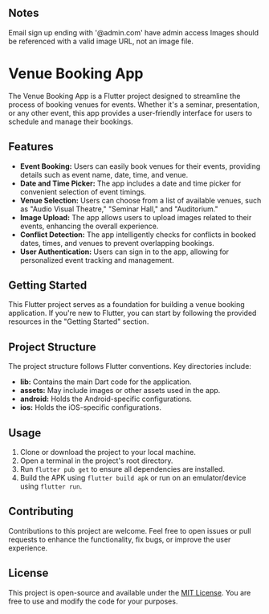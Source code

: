 ## Notes

Email sign up ending with '@admin.com' have admin access
Images should be referenced with a valid image URL, not an image file.

# Venue Booking App

The Venue Booking App is a Flutter project designed to streamline the process of booking venues for events. Whether it's a seminar, presentation, or any other event, this app provides a user-friendly interface for users to schedule and manage their bookings.

## Features

- **Event Booking:** Users can easily book venues for their events, providing details such as event name, date, time, and venue.
- **Date and Time Picker:** The app includes a date and time picker for convenient selection of event timings.
- **Venue Selection:** Users can choose from a list of available venues, such as "Audio Visual Theatre," "Seminar Hall," and "Auditorium."
- **Image Upload:** The app allows users to upload images related to their events, enhancing the overall experience.
- **Conflict Detection:** The app intelligently checks for conflicts in booked dates, times, and venues to prevent overlapping bookings.
- **User Authentication:** Users can sign in to the app, allowing for personalized event tracking and management.

## Getting Started

This Flutter project serves as a foundation for building a venue booking application. If you're new to Flutter, you can start by following the provided resources in the "Getting Started" section.

## Project Structure

The project structure follows Flutter conventions. Key directories include:

- **lib:** Contains the main Dart code for the application.
- **assets:** May include images or other assets used in the app.
- **android:** Holds the Android-specific configurations.
- **ios:** Holds the iOS-specific configurations.

## Usage

1. Clone or download the project to your local machine.
2. Open a terminal in the project's root directory.
3. Run `flutter pub get` to ensure all dependencies are installed.
4. Build the APK using `flutter build apk` or run on an emulator/device using `flutter run`.

## Contributing

Contributions to this project are welcome. Feel free to open issues or pull requests to enhance the functionality, fix bugs, or improve the user experience.

## License

This project is open-source and available under the [MIT License](LICENSE). You are free to use and modify the code for your purposes.
